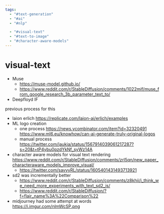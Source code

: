 ```yaml
---
tags:
  - "#text-generation"
  - "#ai"
  - "#nlp"

  - "#visual-text"
  - "#text-to-image"
  - "#character-aware-models"
---
```

# visual-text

- Muse
	- https://muse-model.github.io/
	- https://www.reddit.com/r/StableDiffusion/comments/1022mif/muse_from_google_research_3b_parameter_text_to/
- Deepfloyd IF

previous process for this

- laion erlich https://replicate.com/laion-ai/erlich/examples
- ML logo creation
	- one process https://news.ycombinator.com/item?id=32320491 https://www.ml6.eu/knowhow/can-ai-generate-truly-original-logos
	- manual process https://twitter.com/jaukia/status/1567914039061217287?s=20&t=tP4ybu0pzdYkNf_syWz14A
- character aware models for visual text rendering https://www.reddit.com/r/StableDiffusion/comments/zrl5qn/new_paper_characteraware_models_improve_visual/
	- https://twitter.com/savvyRL/status/1605401431493713921
- sd2 was incrementally better
	- https://www.reddit.com/r/StableDiffusion/comments/z8khii/i_think_we_need_more_experiments_with_text_sd2_is/
	- https://www.reddit.com/r/StableDiffusion/?f=flair_name%3A%22Comparison%22
- midjourney had some attempt at words https://i.imgur.com/nlmWcSP.png
